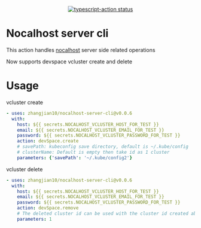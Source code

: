 <p align="center">
  <a href="https://github.com/actions/typescript-action/actions"><img alt="typescript-action status" src="https://github.com/actions/typescript-action/workflows/build-test/badge.svg"></a>
</p>

# Nocalhost server cli

This action handles [nocalhost](https://nocalhost.dev/zh-CN/docs/introduction) server side related operations

Now supports devspace vcluster create and delete

# Usage

vcluster create

```yaml
- uses: zhangjian10/nocalhost-server-cli@v0.0.6
  with:
    host: ${{ secrets.NOCALHOST_VCLUSTER_HOST_FOR_TEST }}
    email: ${{ secrets.NOCALHOST_VCLUSTER_EMAIL_FOR_TEST }}
    password: ${{ secrets.NOCALHOST_VCLUSTER_PASSWORD_FOR_TEST }}
    action: devSpace.create
    # savePath: kubeconfig save directory, default is ~/.kube/config
    # clusterName: Default is empty then take id as 1 cluster
    parameters: {'savePath': '~/.kube/config2'}
```

vcluster delete

```yaml
- uses: zhangjian10/nocalhost-server-cli@v0.0.6
  with:
    host: ${{ secrets.NOCALHOST_VCLUSTER_HOST_FOR_TEST }}
    email: ${{ secrets.NOCALHOST_VCLUSTER_EMAIL_FOR_TEST }}
    password: ${{ secrets.NOCALHOST_VCLUSTER_PASSWORD_FOR_TEST }}
    action: devSpace.remove
    # The deleted cluster id can be used with the cluster id created above
    parameters: 1
```
